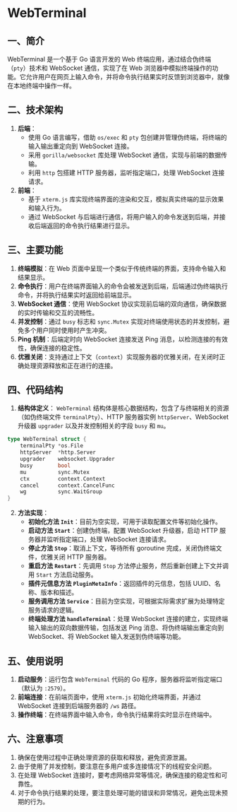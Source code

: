 <!--
 Copyright (C) 2025 wwhai

 This program is free software: you can redistribute it and/or modify
 it under the terms of the GNU Affero General Public License as
 published by the Free Software Foundation, either version 3 of the
 License, or (at your option) any later version.

 This program is distributed in the hope that it will be useful,
 but WITHOUT ANY WARRANTY; without even the implied warranty of
 MERCHANTABILITY or FITNESS FOR A PARTICULAR PURPOSE.  See the
 GNU Affero General Public License for more details.

 You should have received a copy of the GNU Affero General Public License
 along with this program.  If not, see <https://www.gnu.org/licenses/>.
-->

# WebTerminal

## 一、简介
WebTerminal 是一个基于 Go 语言开发的 Web 终端应用，通过结合伪终端（`pty`）技术和 WebSocket 通信，实现了在 Web 浏览器中模拟终端操作的功能。它允许用户在网页上输入命令，并将命令执行结果实时反馈到浏览器中，就像在本地终端中操作一样。

## 二、技术架构
1. **后端**：
    - 使用 Go 语言编写，借助 `os/exec` 和 `pty` 包创建并管理伪终端，将终端的输入输出重定向到 WebSocket 连接。
    - 采用 `gorilla/websocket` 库处理 WebSocket 通信，实现与前端的数据传输。
    - 利用 `http` 包搭建 HTTP 服务器，监听指定端口，处理 WebSocket 连接请求。
2. **前端**：
    - 基于 `xterm.js` 库实现终端界面的渲染和交互，模拟真实终端的显示效果和输入行为。
    - 通过 WebSocket 与后端进行通信，将用户输入的命令发送到后端，并接收后端返回的命令执行结果进行显示。

## 三、主要功能
1. **终端模拟**：在 Web 页面中呈现一个类似于传统终端的界面，支持命令输入和结果显示。
2. **命令执行**：用户在终端界面输入的命令会被发送到后端，后端通过伪终端执行命令，并将执行结果实时返回给前端显示。
3. **WebSocket 通信**：使用 WebSocket 协议实现前后端的双向通信，确保数据的实时传输和交互的流畅性。
4. **并发控制**：通过 `busy` 标志和 `sync.Mutex` 实现对终端使用状态的并发控制，避免多个用户同时使用时产生冲突。
5. **Ping 机制**：后端定时向 WebSocket 连接发送 Ping 消息，以检测连接的有效性，确保连接的稳定性。
6. **优雅关闭**：支持通过上下文（`context`）实现服务器的优雅关闭，在关闭时正确处理资源释放和正在进行的连接。

## 四、代码结构
1. **结构体定义**：
`WebTerminal` 结构体是核心数据结构，包含了与终端相关的资源（如伪终端文件 `terminalPty`）、HTTP 服务器实例 `httpServer`、WebSocket 升级器 `upgrader` 以及并发控制相关的字段 `busy` 和 `mu`。
```go
type WebTerminal struct {
    terminalPty *os.File
    httpServer  *http.Server
    upgrader    websocket.Upgrader
    busy        bool
    mu          sync.Mutex
    ctx         context.Context
    cancel      context.CancelFunc
    wg          sync.WaitGroup
}
```
2. **方法实现**：
    - **初始化方法 `Init`**：目前为空实现，可用于读取配置文件等初始化操作。
    - **启动方法 `Start`**：创建伪终端，配置 WebSocket 升级器，启动 HTTP 服务器并监听指定端口，处理 WebSocket 连接请求。
    - **停止方法 `Stop`**：取消上下文，等待所有 goroutine 完成，关闭伪终端文件，优雅关闭 HTTP 服务器。
    - **重启方法 `Restart`**：先调用 `Stop` 方法停止服务，然后重新创建上下文并调用 `Start` 方法启动服务。
    - **插件元信息方法 `PluginMetaInfo`**：返回插件的元信息，包括 UUID、名称、版本和描述。
    - **服务调用方法 `Service`**：目前为空实现，可根据实际需求扩展为处理特定服务请求的逻辑。
    - **终端处理方法 `handleTerminal`**：处理 WebSocket 连接的建立，实现终端输入输出的双向数据传输，包括发送 Ping 消息、将伪终端输出重定向到 WebSocket、将 WebSocket 输入发送到伪终端等功能。

## 五、使用说明
1. **启动服务**：运行包含 `WebTerminal` 代码的 Go 程序，服务器将监听指定端口（默认为 `:2579`）。
2. **前端连接**：在前端页面中，使用 `xterm.js` 初始化终端界面，并通过 WebSocket 连接到后端服务器的 `/ws` 路径。
3. **操作终端**：在终端界面中输入命令，命令执行结果将实时显示在终端中。

## 六、注意事项
1. 确保在使用过程中正确处理资源的获取和释放，避免资源泄漏。
2. 由于使用了并发控制，要注意在多用户或多连接情况下的线程安全问题。
3. 在处理 WebSocket 连接时，要考虑网络异常等情况，确保连接的稳定性和可靠性。
4. 对于命令执行结果的处理，要注意处理可能的错误和异常情况，避免出现未预期的行为。